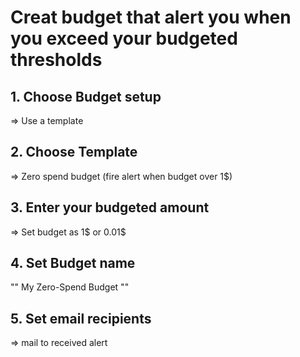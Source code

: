 # Creat budget that alert you when you exceed your budgeted thresholds

## 1. Choose Budget setup
=> Use a template

## 2. Choose Template
=> Zero spend budget (fire alert when budget over 1$)

## 3. Enter your budgeted amount
=> Set budget as 1$ or 0.01$

## 4. Set Budget name 
"" My Zero-Spend Budget ""

## 5. Set email recipients
=> mail to received alert 
